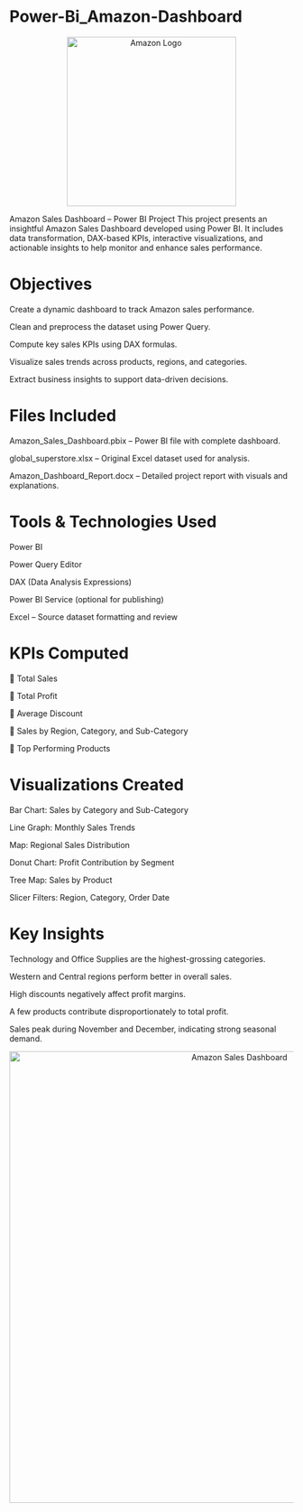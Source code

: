 # Power-Bi_Amazon-Dashboard
<p align="center">
  <img src="https://upload.wikimedia.org/wikipedia/commons/a/a9/Amazon_logo.svg" alt="Amazon Logo" width="300"/>
</p>
Amazon Sales Dashboard – Power BI Project
This project presents an insightful Amazon Sales Dashboard developed using Power BI. It includes data transformation, DAX-based KPIs, interactive visualizations, and actionable insights to help monitor and enhance sales performance.

# Objectives
Create a dynamic dashboard to track Amazon sales performance.

Clean and preprocess the dataset using Power Query.

Compute key sales KPIs using DAX formulas.

Visualize sales trends across products, regions, and categories.

Extract business insights to support data-driven decisions.

# Files Included
Amazon_Sales_Dashboard.pbix – Power BI file with complete dashboard.

global_superstore.xlsx – Original Excel dataset used for analysis.

Amazon_Dashboard_Report.docx – Detailed project report with visuals and explanations.

# Tools & Technologies Used
Power BI

Power Query Editor

DAX (Data Analysis Expressions)

Power BI Service (optional for publishing)

Excel – Source dataset formatting and review

# KPIs Computed
🔸 Total Sales

🔸 Total Profit

🔸 Average Discount

🔸 Sales by Region, Category, and Sub-Category

🔸 Top Performing Products

# Visualizations Created
Bar Chart: Sales by Category and Sub-Category

Line Graph: Monthly Sales Trends

Map: Regional Sales Distribution

Donut Chart: Profit Contribution by Segment

Tree Map: Sales by Product

Slicer Filters: Region, Category, Order Date

# Key Insights
Technology and Office Supplies are the highest-grossing categories.

Western and Central regions perform better in overall sales.

High discounts negatively affect profit margins.

A few products contribute disproportionately to total profit.

Sales peak during November and December, indicating strong seasonal demand.

<p align="center">
  <img src="https://raw.githubusercontent.com/your-NishGitMittal2003/your-amazon-sales-dashboard/main/Screenshot_power_bi_1.png" alt="Amazon Sales Dashboard" width="800"/>
</p>

